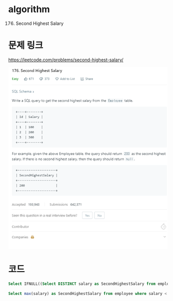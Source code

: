 ﻿# algorithm 
176. Second Highest Salary

# 문제 링크  
https://leetcode.com/problems/second-highest-salary/

![title](https://github.com/jungmin3834/algorithm/blob/master/image/second-highest-salary.png)

# 코드

```sql
Select IFNULL((Select DISTINCT salary as SecondHighestSalary from employee order by salary desc limit 1 offset 1),NULL) as SecondHighestSalary
```

```sql
Select max(salary) as SecondHighestSalary from employee where salary < (select max(salary) from employee)
```
